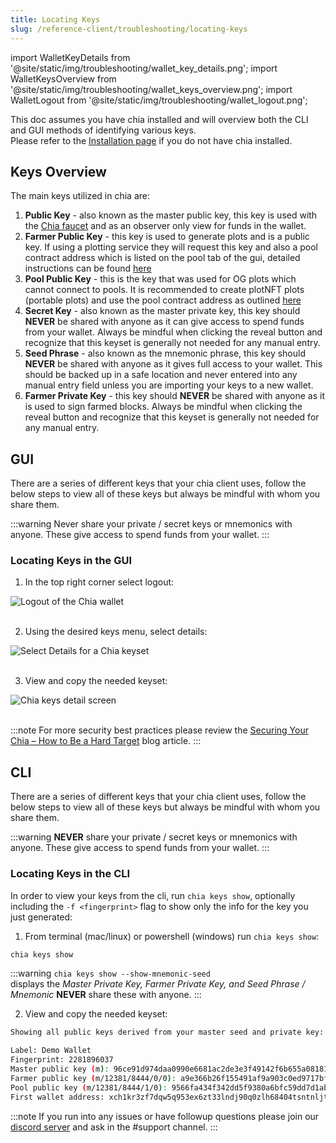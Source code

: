 ```yaml
---
title: Locating Keys
slug: /reference-client/troubleshooting/locating-keys
---
```


import WalletKeyDetails from '@site/static/img/troubleshooting/wallet_key_details.png';
import WalletKeysOverview from '@site/static/img/troubleshooting/wallet_keys_overview.png';
import WalletLogout from '@site/static/img/troubleshooting/wallet_logout.png';

This doc assumes you have chia installed and will overview both the CLI and GUI methods of identifying various keys.\
Please refer to the [Installation page](/reference-client/install-and-setup/installation) if you do not have chia installed.

## Keys Overview

The main keys utilized in chia are:

1. **Public Key** - also known as the master public key, this key is used with the [Chia faucet](https://faucet.chia.net/) and as an observer only view for funds in the wallet.
2. **Farmer Public Key** - this key is used to generate plots and is a public key. If using a plotting service they will request this key and also a pool contract address which is listed on the pool tab of the gui, detailed instructions can be found [here](/reference-client/plotting/plotting-how-to#pool-contract-address)
3. **Pool Public Key** - this is the key that was used for OG plots which cannot connect to pools. It is recommended to create plotNFT plots (portable plots) and use the pool contract address as outlined [here](/reference-client/plotting/plotting-how-to#pool-contract-address)
4. **Secret Key** - also known as the master private key, this key should **NEVER** be shared with anyone as it can give access to spend funds from your wallet. Always be mindful when clicking the reveal button and recognize that this keyset is generally not needed for any manual entry.
5. **Seed Phrase** - also known as the mnemonic phrase, this key should **NEVER** be shared with anyone as it gives full access to your wallet. This should be backed up in a safe location and never entered into any manual entry field unless you are importing your keys to a new wallet.
6. **Farmer Private Key** - this key should **NEVER** be shared with anyone as it is used to sign farmed blocks. Always be mindful when clicking the reveal button and recognize that this keyset is generally not needed for any manual entry.

## GUI

There are a series of different keys that your chia client uses, follow the below steps to view all of these keys but always be mindful with whom you share them.

:::warning
Never share your private / secret keys or mnemonics with anyone. These give access to spend funds from your wallet.
:::

### Locating Keys in the GUI

1. In the top right corner select logout:

<div style={{ textAlign: 'center' }}>
  <img src={WalletLogout} alt='Logout of the Chia wallet' />
</div>
<br />

2. Using the desired keys menu, select details:

<div style={{ textAlign: 'center' }}>
  <img src={WalletKeyDetails} alt='Select Details for a Chia keyset' />
</div>
<br />

3. View and copy the needed keyset:

<div style={{ textAlign: 'center' }}>
  <img src={WalletKeysOverview} alt='Chia keys detail screen' />
</div>
<br />

:::note
For more security best practices please review the [Securing Your Chia – How to Be a Hard Target](https://www.chia.net/2021/05/28/securing-your-chia-how-to-be-a-hard-target/) blog article.
:::

## CLI

There are a series of different keys that your chia client uses, follow the below steps to view all of these keys but always be mindful with whom you share them.

:::warning
**NEVER** share your private / secret keys or mnemonics with anyone. These give access to spend funds from your wallet.
:::

### Locating Keys in the CLI

In order to view your keys from the cli, run `chia keys show`, optionally including the `-f <fingerprint>` flag to show only the info for the key you just generated:

1. From terminal (mac/linux) or powershell (windows) run `chia keys show`:

```bash
chia keys show
```

:::warning
`chia keys show --show-mnemonic-seed`\
displays the _Master Private Key, Farmer Private Key, and Seed Phrase / Mnemonic_ **NEVER** share these with anyone.
:::

2. View and copy the needed keyset:

```bash
Showing all public keys derived from your master seed and private key:

Label: Demo Wallet
Fingerprint: 2281896037
Master public key (m): 96ce91d974daa0990e6681ac2de3e3f49142f6b655a081817832265c143e658a6e60a5dec856f292f45fe2d04c7856f6
Farmer public key (m/12381/8444/0/0): a9e366b26f155491af9a903c0ed9717bfd09a71cbe283eeda825128fd7c6b9ac60e1608f9f008adcfbf66e233d5b4ce8
Pool public key (m/12381/8444/1/0): 9566fa434f342dd5f9380a6bfc59dd7d1abd22869a425a8ca09cf27200eaa6aad5bc8fc00db90af832eb8028b0c6e3f0
First wallet address: xch1kr3zf7dqw5q953ex6zt33lndj90q0zlh68404tsntnljthnwqs2qvjmwrg
```

:::note
If you run into any issues or have followup questions please join our [discord server](https://discord.gg/chia) and ask in the #support channel.
:::
